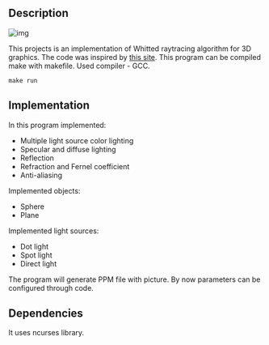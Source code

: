 ## Description
![img](./bg.ppm)

This projects is an implementation of Whitted raytracing algorithm for 3D graphics. The code was inspired by [this site](https://www.scratchapixel.com/).
This program can be compiled make with makefile. Used compiler - GCC.
```
make run
```

## Implementation
In this program implemented:
- Multiple light source color lighting
- Specular and diffuse lighting
- Reflection
- Refraction and Fernel coefficient
- Anti-aliasing

Implemented objects:
- Sphere
- Plane

Implemented light sources:
- Dot light
- Spot light
- Direct light

The program will generate PPM file with picture. By now parameters can be configured through code.

## Dependencies
It uses ncurses library.
